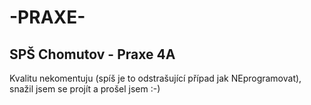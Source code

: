 # -PRAXE-
SPŠ Chomutov - Praxe 4A
--------------------------
Kvalitu nekomentuju (spíš je to odstrašující případ jak NEprogramovat), snažil jsem se projít a prošel jsem :-)

